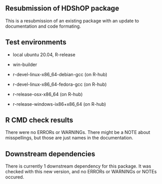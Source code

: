 ## Resubmission of HDShOP package
This is a resubmission of an existing package with an update to documentation 
and code formating.

## Test environments
* local ubuntu 20.04, R-release
* win-builder

* r-devel-linux-x86_64-debian-gcc (on R-hub)
* r-devel-linux-x86_64-fedora-gcc (on R-hub)

* r-release-osx-x86_64 (on R-hub)
* r-release-windows-ix86+x86_64 (on R-hub)

## R CMD check results
There were no ERRORs or WARNINGs. There might be a NOTE about misspellings,
but those are just names in the documentation. 

## Downstream dependencies
There is currently 1 downstream dependency for this package. It was checked with 
this new version, and no ERRORs or WARNINGs or NOTEs occured.
